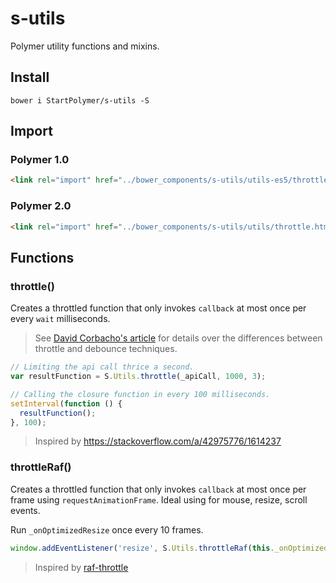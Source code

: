 # s-utils

Polymer utility functions and mixins.

## Install

`bower i StartPolymer/s-utils -S`

## Import

### Polymer 1.0

```html
<link rel="import" href="../bower_components/s-utils/utils-es5/throttle.html">
```

### Polymer 2.0

```html
<link rel="import" href="../bower_components/s-utils/utils/throttle.html">
```

## Functions

### throttle()

Creates a throttled function that only invokes `callback` at most once per every `wait` milliseconds.

> See [David Corbacho's article](https://css-tricks.com/debouncing-throttling-explained-examples/)
for details over the differences between throttle and debounce techniques.

```js
// Limiting the api call thrice a second.
var resultFunction = S.Utils.throttle(_apiCall, 1000, 3);

// Calling the closure function in every 100 milliseconds.
setInterval(function () {
  resultFunction();
}, 100);
```

> Inspired by https://stackoverflow.com/a/42975776/1614237

### throttleRaf()

Creates a throttled function that only invokes `callback` at most once per frame using `requestAnimationFrame`.
Ideal using for mouse, resize, scroll events.

Run `_onOptimizedResize` once every 10 frames.

```js
window.addEventListener('resize', S.Utils.throttleRaf(this._onOptimizedResize, 10));
```

> Inspired by [raf-throttle](https://github.com/wuct/raf-throttle)
